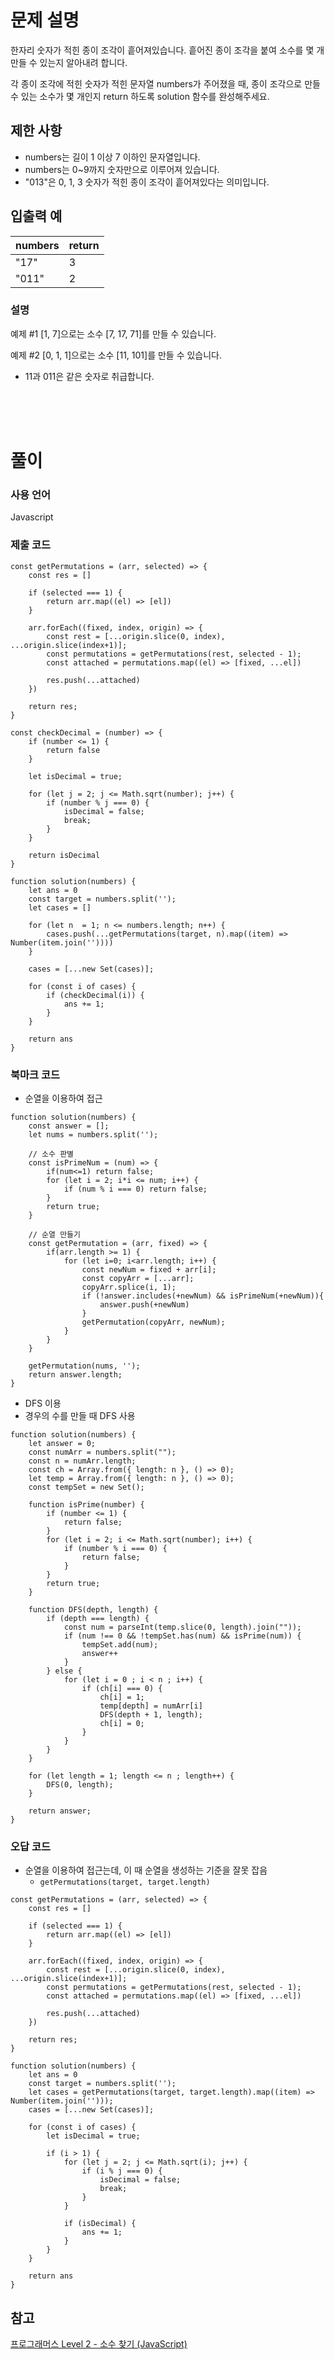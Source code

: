 # 문제 설명

한자리 숫자가 적힌 종이 조각이 흩어져있습니다. 흩어진 종이 조각을 붙여 소수를 몇 개 만들 수 있는지 알아내려 합니다.

각 종이 조각에 적힌 숫자가 적힌 문자열 numbers가 주어졌을 때, 종이 조각으로 만들 수 있는 소수가 몇 개인지 return 하도록 solution 함수를 완성해주세요.

## 제한 사항

- numbers는 길이 1 이상 7 이하인 문자열입니다.
- numbers는 0~9까지 숫자만으로 이루어져 있습니다.
- "013"은 0, 1, 3 숫자가 적힌 종이 조각이 흩어져있다는 의미입니다.

## 입출력 예

|numbers|return|
|--|--|
|"17"|3|
|"011"|2|

### 설명
예제 #1
[1, 7]으로는 소수 [7, 17, 71]를 만들 수 있습니다.

예제 #2
[0, 1, 1]으로는 소수 [11, 101]를 만들 수 있습니다.
- 11과 011은 같은 숫자로 취급합니다.

<br />
<br />
<br />

# 풀이

### 사용 언어

Javascript

### 제출 코드
```
const getPermutations = (arr, selected) => {
    const res = []
    
    if (selected === 1) {
        return arr.map((el) => [el])
    }
    
    arr.forEach((fixed, index, origin) => {
        const rest = [...origin.slice(0, index), ...origin.slice(index+1)];
        const permutations = getPermutations(rest, selected - 1);
        const attached = permutations.map((el) => [fixed, ...el])
        
        res.push(...attached)
    })
    
    return res;
}

const checkDecimal = (number) => {
    if (number <= 1) {
        return false
    }
    
    let isDecimal = true;
        
    for (let j = 2; j <= Math.sqrt(number); j++) {
        if (number % j === 0) {
            isDecimal = false;
            break;
        }
    }
    
    return isDecimal
}

function solution(numbers) {
    let ans = 0
    const target = numbers.split('');
    let cases = []
    
    for (let n  = 1; n <= numbers.length; n++) {
        cases.push(...getPermutations(target, n).map((item) => Number(item.join(''))))    
    }
    
    cases = [...new Set(cases)];
    
    for (const i of cases) {
        if (checkDecimal(i)) {
            ans += 1;
        }
    }
    
    return ans
}
```

### 북마크 코드
- 순열을 이용하여 접근
```
function solution(numbers) {
    const answer = [];
    let nums = numbers.split(''); 
    
    // 소수 판별
    const isPrimeNum = (num) => {
        if(num<=1) return false;
        for (let i = 2; i*i <= num; i++) {
            if (num % i === 0) return false;
        }
        return true;
    }
    
    // 순열 만들기
    const getPermutation = (arr, fixed) => {
        if(arr.length >= 1) {
            for (let i=0; i<arr.length; i++) {
                const newNum = fixed + arr[i];
                const copyArr = [...arr];
                copyArr.splice(i, 1);
                if (!answer.includes(+newNum) && isPrimeNum(+newNum)){
                    answer.push(+newNum) 
                }
                getPermutation(copyArr, newNum); 
            }
        }
    }
    
    getPermutation(nums, '');
    return answer.length;
}
```
- DFS 이용
- 경우의 수를 만들 때 DFS 사용
```
function solution(numbers) {
    let answer = 0;
    const numArr = numbers.split("");
    const n = numArr.length;
    const ch = Array.from({ length: n }, () => 0);
    let temp = Array.from({ length: n }, () => 0);
    const tempSet = new Set();

    function isPrime(number) {
        if (number <= 1) {
            return false;
        }
        for (let i = 2; i <= Math.sqrt(number); i++) {
            if (number % i === 0) {
                return false;
            }
        }
        return true;
    }

    function DFS(depth, length) {
        if (depth === length) {
            const num = parseInt(temp.slice(0, length).join(""));
            if (num !== 0 && !tempSet.has(num) && isPrime(num)) {
                tempSet.add(num);
                answer++
            }
        } else {
            for (let i = 0 ; i < n ; i++) {
                if (ch[i] === 0) {    
                    ch[i] = 1;
                    temp[depth] = numArr[i]
                    DFS(depth + 1, length);
                    ch[i] = 0;
                }
            }
        }
    }

    for (let length = 1; length <= n ; length++) {        
        DFS(0, length);
    }

    return answer;
}
```

### 오답 코드
- 순열을 이용하여 접근는데, 이 때 순열을 생성하는 기준을 잘못 잡음
    - `getPermutations(target, target.length)`
```
const getPermutations = (arr, selected) => {
    const res = []
    
    if (selected === 1) {
        return arr.map((el) => [el])
    }
    
    arr.forEach((fixed, index, origin) => {
        const rest = [...origin.slice(0, index), ...origin.slice(index+1)];
        const permutations = getPermutations(rest, selected - 1);
        const attached = permutations.map((el) => [fixed, ...el])
        
        res.push(...attached)
    })
    
    return res;
}

function solution(numbers) {
    let ans = 0
    const target = numbers.split('');
    let cases = getPermutations(target, target.length).map((item) => Number(item.join('')));
    cases = [...new Set(cases)];
    
    for (const i of cases) {
        let isDecimal = true;
        
        if (i > 1) {
            for (let j = 2; j <= Math.sqrt(i); j++) {
                if (i % j === 0) {
                    isDecimal = false;
                    break;
                }
            }
        
            if (isDecimal) {
                ans += 1;
            }
        }
    }
    
    return ans
}
```

## 참고
[프로그래머스 Level 2 - 소수 찾기 (JavaScript)](https://han-joon-hyeok.github.io/posts/programmers-find-prime-number-level2/)